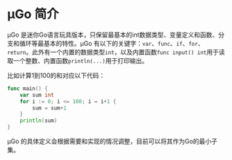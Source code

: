 # µGo 简介
µGo 是迷你Go语言玩具版本，只保留最基本的int数据类型、变量定义和函数、分支和循环等最基本的特性。µGo 有以下的关键字：`var`、`func`、`if`、`for`、`return`。此外有一个内置的数据类型`int`，以及内置函数`func input() int`用于读取一个整数、内置函数`println(...)`用于打印输出。

比如计算1到100的和对应以下代码：

```go
func main() {
	var sum int
	for i := 0; i <= 100; i = i+1 {
		sum = sum+1
	}
	println(sum)
}
```

µGo 的具体定义会根据需要和实现的情况调整，目前可以将其作为Go的最小子集。